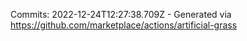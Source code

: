 Commits: 2022-12-24T12:27:38.709Z - Generated via https://github.com/marketplace/actions/artificial-grass
<br>
